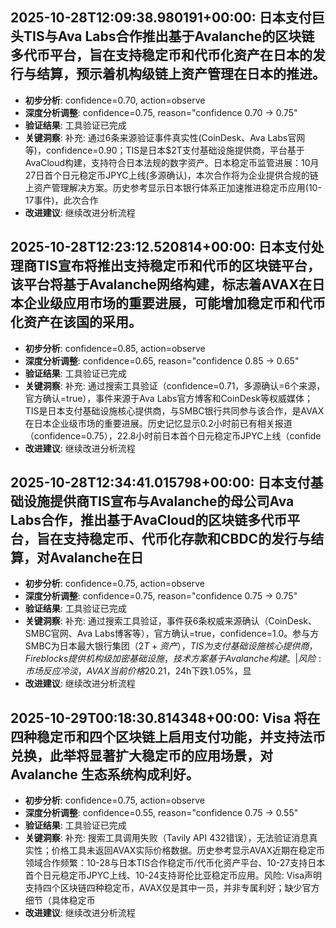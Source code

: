 
## 2025-10-28T12:09:38.980191+00:00: 日本支付巨头TIS与Ava Labs合作推出基于Avalanche的区块链多代币平台，旨在支持稳定币和代币化资产在日本的发行与结算，预示着机构级链上资产管理在日本的推进。
- **初步分析**: confidence=0.70, action=observe
- **深度分析调整**: confidence=0.75, reason="confidence 0.70 → 0.75"
- **验证结果**: 工具验证已完成
- **关键洞察**: 补充: 通过6条来源验证事件真实性(CoinDesk、Ava Labs官网等)，confidence=0.90；TIS是日本$2T支付基础设施提供商，平台基于AvaCloud构建，支持符合日本法规的数字资产。日本稳定币监管进展：10月27日首个日元稳定币JPYC上线(多源确认)，本次合作将为企业提供合规的链上资产管理解决方案。历史参考显示日本银行体系正加速推进稳定币应用(10-17事件)，此次合作
- **改进建议**: 继续改进分析流程


## 2025-10-28T12:23:12.520814+00:00: 日本支付处理商TIS宣布将推出支持稳定币和代币的区块链平台，该平台将基于Avalanche网络构建，标志着AVAX在日本企业级应用市场的重要进展，可能增加稳定币和代币化资产在该国的采用。
- **初步分析**: confidence=0.85, action=observe
- **深度分析调整**: confidence=0.65, reason="confidence 0.85 → 0.65"
- **验证结果**: 工具验证已完成
- **关键洞察**: 补充: 通过搜索工具验证（confidence=0.71，多源确认=6个来源，官方确认=true），事件来源于Ava Labs官方博客和CoinDesk等权威媒体；TIS是日本支付基础设施核心提供商，与SMBC银行共同参与该合作，是AVAX在日本企业级市场的重要进展。历史记忆显示0.2小时前已有相关报道（confidence=0.75），22.8小时前日本首个日元稳定币JPYC上线（confide
- **改进建议**: 继续改进分析流程


## 2025-10-28T12:34:41.015798+00:00: 日本支付基础设施提供商TIS宣布与Avalanche的母公司Ava Labs合作，推出基于AvaCloud的区块链多代币平台，旨在支持稳定币、代币化存款和CBDC的发行与结算，对Avalanche在日
- **初步分析**: confidence=0.75, action=observe
- **深度分析调整**: confidence=0.75, reason="confidence 0.75 → 0.75"
- **验证结果**: 工具验证已完成
- **关键洞察**: 补充: 通过搜索工具验证，事件获6条权威来源确认（CoinDesk、SMBC官网、Ava Labs博客等），官方确认=true，confidence=1.0。参与方SMBC为日本最大银行集团（$2T+资产），TIS为支付基础设施核心提供商，Fireblocks提供机构级加密基础设施，技术方案基于Avalanche构建。| 风险: 市场反应冷淡，AVAX当前价格$20.21，24h下跌1.05%，显
- **改进建议**: 继续改进分析流程


## 2025-10-29T00:18:30.814348+00:00: Visa 将在四种稳定币和四个区块链上启用支付功能，并支持法币兑换，此举将显著扩大稳定币的应用场景，对 Avalanche 生态系统构成利好。
- **初步分析**: confidence=0.75, action=observe
- **深度分析调整**: confidence=0.55, reason="confidence 0.75 → 0.55"
- **验证结果**: 工具验证已完成
- **关键洞察**: 补充: 搜索工具调用失败（Tavily API 432错误），无法验证消息真实性；价格工具未返回AVAX实际价格数据。历史参考显示AVAX近期在稳定币领域合作频繁：10-28与日本TIS合作稳定币/代币化资产平台、10-27支持日本首个日元稳定币JPYC上线、10-24支持哥伦比亚稳定币应用。风险: Visa声明支持四个区块链四种稳定币，AVAX仅是其中一员，并非专属利好；缺少官方细节（具体稳定币
- **改进建议**: 继续改进分析流程

